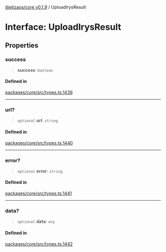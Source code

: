 [@elizaos/core v0.1.9](../index.md) / UploadIrysResult

# Interface: UploadIrysResult

## Properties

### success

> **success**: `boolean`

#### Defined in

[packages/core/src/types.ts:1439](https://github.com/lggg123/eliza/blob/main/packages/core/src/types.ts#L1439)

***

### url?

> `optional` **url**: `string`

#### Defined in

[packages/core/src/types.ts:1440](https://github.com/lggg123/eliza/blob/main/packages/core/src/types.ts#L1440)

***

### error?

> `optional` **error**: `string`

#### Defined in

[packages/core/src/types.ts:1441](https://github.com/lggg123/eliza/blob/main/packages/core/src/types.ts#L1441)

***

### data?

> `optional` **data**: `any`

#### Defined in

[packages/core/src/types.ts:1442](https://github.com/lggg123/eliza/blob/main/packages/core/src/types.ts#L1442)
